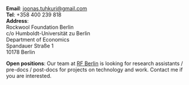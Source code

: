 __Email__: [joonas.tuhkuri@gmail.com](mailto:joonas.tuhkuri@gmail.com)  
__Tel__: +358 400 239 818  
__Address__:  
Rockwool Foundation Berlin  
c/o Humboldt-Universität zu Berlin  
Department of Economics  
Spandauer Straße 1  
10178 Berlin

__Open positions__: Our team at [RF Berlin](https://www.rfberlin.com/) is looking for research assistants / pre-docs / post-docs for projects on technology and work. Contact me if you are interested.
